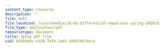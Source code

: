 ```yaml
---
content_type: resource
description: ''
file: null
file_location: /coursemedia/18-03-differential-equations-spring-2010/0f6b9d4ce35074391e07a005f9e79eca_xWa5_OXI6VM.pdf
file_type: application/pdf
resourcetype: Document
title: 3play pdf file
uid: 0f6b9d4c-e350-7439-1e07-a005f9e79eca
---
```

